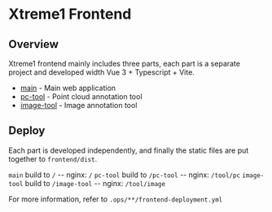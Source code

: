 # Xtreme1 Frontend

## Overview

Xtreme1 frontend mainly includes three parts, each part is a separate project and developed width Vue 3 + Typescript + Vite.
- [main](./main/README.md) - Main web application
- [pc-tool](./pc-tool/README.md) - Point cloud annotation tool
- [image-tool](./image-tool/README.md) - Image annotation tool


## Deploy

Each part is developed independently, and finally the static files are put together to `frontend/dist`.  

`main` build to `/` -- nginx: `/`
`pc-tool` build to `/pc-tool` -- nginx: `/tool/pc`
`image-tool` build to `/image-tool` -- nginx: `/tool/image`

For more information, refer to `.ops/**/frontend-deployment.yml`